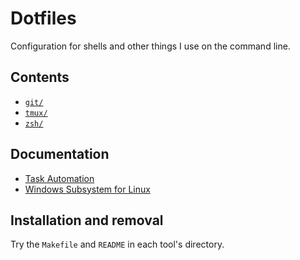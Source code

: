 # Dotfiles

Configuration for shells and other things I use on the command line.

## Contents

- [`git/`](./git/README.md)
- [`tmux/`](./tmux/README.md)
- [`zsh/`](./zsh/README.md)

## Documentation

- [Task Automation](./doc/task-automation.md)
- [Windows Subsystem for Linux](./doc/wsl.md)

## Installation and removal

Try the `Makefile` and `README` in each tool's directory.
